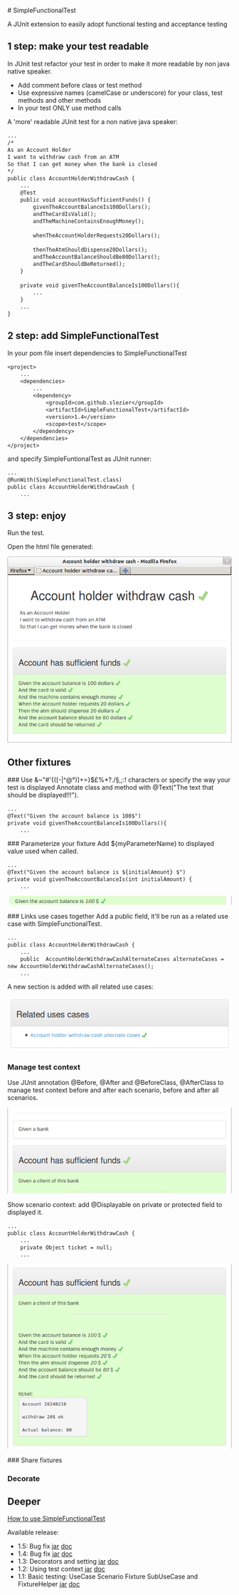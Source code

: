 # SimpleFunctionalTest

A JUnit extension to easily adopt functional testing and acceptance testing

## 1 step: make your test readable

In JUnit test refactor your test in order to make it more readable by non java native speaker.

* Add comment before class or test method
* Use expressive names (camelCase or underscore) for your class, test methods and other methods
* In your test ONLY use method calls

A 'more' readable JUnit test for a non native java speaker:

	...
	/*
	As an Account Holder
	I want to withdraw cash from an ATM
	So that I can get money when the bank is closed
	*/
	public class AccountHolderWithdrawCash {
		...
		@Test
		public void accountHasSufficientFunds() {
			givenTheAccountBalanceIs100Dollars();
			andTheCardIsValid();
			andTheMachineContainsEnoughMoney();

			whenTheAccountHolderRequests20Dollars();

			thenTheAtmShouldDispense20Dollars();
			andTheAccountBalanceShouldBe80Dollars();
			andTheCardShouldBeReturned();
		}

		private void givenTheAccountBalanceIs100Dollars(){
		    ...
		}
        ...
	}

## 2 step: add SimpleFunctionalTest
In your pom file insert dependencies to SimpleFunctionalTest

	<project>
		...
		<dependencies>
			...
			<dependency>
				<groupId>com.github.slezier</groupId>
				<artifactId>SimpleFunctionalTest</artifactId>
				<version>1.4</version>
				<scope>test</scope>
			</dependency>
		</dependencies>
	</project>

and specify SimpleFuntionalTest as JUnit runner:

	...
	@RunWith(SimpleFunctionalTest.class)
	public class AccountHolderWithdrawCash {
		...

## 3 step: enjoy
Run the test.

Open the html file generated:

![A simple acceptance test using SFT](./images/SimpleUseCase.png "A simple acceptance test using SFT")

## Other fixtures

### Use &~"#'{([-|\^@°)]+=}$£%*?./§,;:! characters or specify the way your test is displayed
Annotate class and method with @Text("The text that should be displayed!!!").

    ...
    @Text("Given the account balance is 100$")
    private void givenTheAccountBalanceIs100Dollars(){
        ...

### Parameterize your fixture
Add ${myParameterName} to displayed value used when called.

    ...
    @Text("Given the account balance is ${initialAmount} $")
    private void givenTheAccountBalanceIs(int initialAmount) {
        ...

![Fixture with parameter](./images/FixtureWithParameter.png "Fixture with parameter")

### Links use cases together
Add a public field, it'll be run as a related use case with SimpleFunctionalTest.

    ...
	public class AccountHolderWithdrawCash {
	    ...
        public  AccountHolderWithdrawCashAlternateCases alternateCases = new AccountHolderWithdrawCashAlternateCases();
        ...

A new section is added  with all related use cases:

![Related use cases](./images/RelatedUseCases.png "Related use cases")

### Manage test context

Use JUnit annotation @Before, @After and @BeforeClass, @AfterClass to manage test context before and after each scenario, before and after all scenarios.

![Manage context](./images/ManageContext.png "Manage context")

Show scenario context: add @Displayable on private or protected field to displayed it.

    ...
	public class AccountHolderWithdrawCash {
	    ...
        private Object ticket = null;
        ...

![Display context](./images/DisplayContext.png "Display context")

### Share fixtures

### Decorate



## Deeper
[How to use SimpleFunctionalTest](http://htmlpreview.github.io/?http://github.com/slezier/SimpleFunctionalTest/blob/master/target/sft-result/sft/integration/HowToUseSimpleFunctionalTest.html)

Available release:

- 1.5: Bug fix [jar](search.maven.org/remotecontent?filepath=com/github/slezier/SimpleFunctionalTest/1.5/SimpleFunctionalTest-1.5.jar) [doc](http://htmlpreview.github.io/?http://github.com/slezier/SimpleFunctionalTest/blob/SimpleFunctionalTest-1.5/target/sft-result/sft/integration/HowToUseSimpleFunctionalTest.html)
- 1.4: Bug fix [jar](search.maven.org/remotecontent?filepath=com/github/slezier/SimpleFunctionalTest/1.4/SimpleFunctionalTest-1.4.jar) [doc](http://htmlpreview.github.io/?http://github.com/slezier/SimpleFunctionalTest/blob/SimpleFunctionalTest-1.4/target/sft-result/sft/integration/HowToUseSimpleFunctionalTest.html)
- 1.3: Decorators and setting [jar](search.maven.org/remotecontent?filepath=com/github/slezier/SimpleFunctionalTest/1.3/SimpleFunctionalTest-1.3.jar) [doc](http://htmlpreview.github.io/?http://github.com/slezier/SimpleFunctionalTest/blob/SimpleFunctionalTest-1.3/target/sft-result/sft/integration/HowToUseSimpleFunctionalTest.html)
- 1.2: Using test context [jar](search.maven.org/remotecontent?filepath=com/github/slezier/SimpleFunctionalTest/1.2/SimpleFunctionalTest-1.2.jar) [doc](http://htmlpreview.github.io/?http://github.com/slezier/SimpleFunctionalTest/blob/SimpleFunctionalTest-1.2/target/sft-result/sft/integration/HowToUseSimpleFunctionalTest.html)
- 1.1: Basic testing: UseCase Scenario Fixture SubUseCase and FixtureHelper [jar](search.maven.org/remotecontent?filepath=com/github/slezier/SimpleFunctionalTest/1.1/SimpleFunctionalTest-1.1.jar) [doc](http://htmlpreview.github.io/?http://github.com/slezier/SimpleFunctionalTest/blob/SimpleFunctionalTest-1.1/target/sft-result/sft/integration/HowToUseSimpleFunctionalTest.html)


